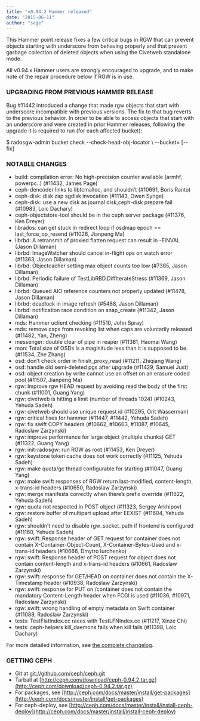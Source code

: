 ```yaml
---
title: "v0.94.2 Hammer released"
date: "2015-06-11"
author: "sage"
---
```


This Hammer point release fixes a few critical bugs in RGW that can prevent objects starting with underscore from behaving properly and that prevent garbage collection of deleted objects when using the Civetweb standalone mode.

All v0.94.x Hammer users are strongly encouraged to upgrade, and to make note of the repair procedure below if RGW is in use.

### UPGRADING FROM PREVIOUS HAMMER RELEASE

Bug #11442 introduced a change that made rgw objects that start with underscore incompatible with previous versions. The fix to that bug reverts to the previous behavior. In order to be able to access objects that start with an underscore and were created in prior Hammer releases, following the upgrade it is required to run (for each affected bucket):

$ radosgw-admin bucket check --check-head-obj-locator \\
                             --bucket=<bucket> \[--fix\]

### NOTABLE CHANGES

- build: compilation error: No high-precision counter available (armhf, powerpc..) (#11432, James Page)
- ceph-dencoder links to libtcmalloc, and shouldn’t (#10691, Boris Ranto)
- ceph-disk: disk zap sgdisk invocation (#11143, Owen Synge)
- ceph-disk: use a new disk as journal disk,ceph-disk prepare fail (#10983, Loic Dachary)
- ceph-objectstore-tool should be in the ceph server package (#11376, Ken Dreyer)
- librados: can get stuck in redirect loop if osdmap epoch == last\_force\_op\_resend (#11026, Jianpeng Ma)
- librbd: A retransmit of proxied flatten request can result in -EINVAL (Jason Dillaman)
- librbd: ImageWatcher should cancel in-flight ops on watch error (#11363, Jason Dillaman)
- librbd: Objectcacher setting max object counts too low (#7385, Jason Dillaman)
- librbd: Periodic failure of TestLibRBD.DiffIterateStress (#11369, Jason Dillaman)
- librbd: Queued AIO reference counters not properly updated (#11478, Jason Dillaman)
- librbd: deadlock in image refresh (#5488, Jason Dillaman)
- librbd: notification race condition on snap\_create (#11342, Jason Dillaman)
- mds: Hammer uclient checking (#11510, John Spray)
- mds: remove caps from revoking list when caps are voluntarily released (#11482, Yan, Zheng)
- messenger: double clear of pipe in reaper (#11381, Haomai Wang)
- mon: Total size of OSDs is a maginitude less than it is supposed to be. (#11534, Zhe Zhang)
- osd: don’t check order in finish\_proxy\_read (#11211, Zhiqiang Wang)
- osd: handle old semi-deleted pgs after upgrade (#11429, Samuel Just)
- osd: object creation by write cannot use an offset on an erasure coded pool (#11507, Jianpeng Ma)
- rgw: Improve rgw HEAD request by avoiding read the body of the first chunk (#11001, Guang Yang)
- rgw: civetweb is hitting a limit (number of threads 1024) (#10243, Yehuda Sadeh)
- rgw: civetweb should use unique request id (#10295, Orit Wasserman)
- rgw: critical fixes for hammer (#11447, #11442, Yehuda Sadeh)
- rgw: fix swift COPY headers (#10662, #10663, #11087, #10645, Radoslaw Zarzynski)
- rgw: improve performance for large object (multiple chunks) GET (#11322, Guang Yang)
- rgw: init-radosgw: run RGW as root (#11453, Ken Dreyer)
- rgw: keystone token cache does not work correctly (#11125, Yehuda Sadeh)
- rgw: make quota/gc thread configurable for starting (#11047, Guang Yang)
- rgw: make swift responses of RGW return last-modified, content-length, x-trans-id headers.(#10650, Radoslaw Zarzynski)
- rgw: merge manifests correctly when there’s prefix override (#11622, Yehuda Sadeh)
- rgw: quota not respected in POST object (#11323, Sergey Arkhipov)
- rgw: restore buffer of multipart upload after EEXIST (#11604, Yehuda Sadeh)
- rgw: shouldn’t need to disable rgw\_socket\_path if frontend is configured (#11160, Yehuda Sadeh)
- rgw: swift: Response header of GET request for container does not contain X-Container-Object-Count, X-Container-Bytes-Used and x-trans-id headers (#10666, Dmytro Iurchenko)
- rgw: swift: Response header of POST request for object does not contain content-length and x-trans-id headers (#10661, Radoslaw Zarzynski)
- rgw: swift: response for GET/HEAD on container does not contain the X-Timestamp header (#10938, Radoslaw Zarzynski)
- rgw: swift: response for PUT on /container does not contain the mandatory Content-Length header when FCGI is used (#11036, #10971, Radoslaw Zarzynski)
- rgw: swift: wrong handling of empty metadata on Swift container (#11088, Radoslaw Zarzynski)
- tests: TestFlatIndex.cc races with TestLFNIndex.cc (#11217, Xinze Chi)
- tests: ceph-helpers kill\_daemons fails when kill fails (#11398, Loic Dachary)

For more detailed information, see [the complete changelog](http://docs.ceph.com/docs/master/_downloads/v0.94.2.txt).

### GETTING CEPH

- Git at [git://github.com/ceph/ceph.git](http://github.com/ceph/ceph)
- Tarball at [http://ceph.com/download/ceph-0.94.2.tar.gz](http://ceph.com/download/ceph-0.94.2.tar.gz)
- For packages, see [http://ceph.com/docs/master/install/get-packages](http://ceph.com/docs/master/install/get-packages)
- For ceph-deploy, see [http://ceph.com/docs/master/install/install-ceph-deploy](http://ceph.com/docs/master/install/install-ceph-deploy)
